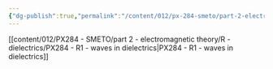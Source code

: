 ```yaml
---
{"dg-publish":true,"permalink":"/content/012/px-284-smeto/part-2-electromagnetic-theory/r-dielectrics/r-dielectrics/","noteIcon":"1","created":"2025-02-27T15:51:17.344+00:00","updated":"2025-02-27T15:51:36.842+00:00"}
---
```


[[content/012/PX284 - SMETO/part 2 - electromagnetic theory/R - dielectrics/PX284 - R1 - waves in dielectrics\|PX284 - R1 - waves in dielectrics]]
